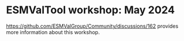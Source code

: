 # ESMValTool workshop: May 2024

https://github.com/ESMValGroup/Community/discussions/162
provides more information about this workshop.
